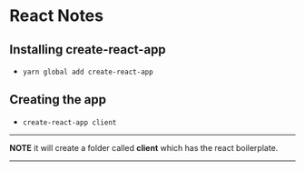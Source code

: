 # React Notes

## Installing create-react-app

* `yarn global add create-react-app`

## Creating the app

* `create-react-app client`

---

**NOTE**
it will create a folder called **client** which has the react boilerplate.

---

##

